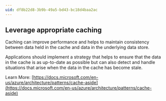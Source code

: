 ```yaml
---
uid: df8b22d8-3b9b-49a5-bd43-bc18d4baa2ac
---
```

## Leverage appropriate caching

<div class="alert is-danger"><p>Caching can improve performance and helps to maintain consistency between data held in the cache and data in the underlying data store.</p></div>

Applications should implement a strategy that helps to ensure that the data in the cache is as up-to-date as possible but can also detect and handle situations that arise when the data in the cache has become stale.

Learn More: [https://docs.microsoft.com/en-us/azure/architecture/patterns/cache-aside](https://docs.microsoft.com/en-us/azure/architecture/patterns/cache-aside)